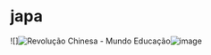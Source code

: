# japa
![]<img src="https://static.mundoeducacao.uol.com.br/mundoeducacao/conteudo_legenda/8ab0c0821f2596e7c1b606f925a302c1.jpg" alt="Revolução Chinesa - Mundo Educação"/>![image](https://github.com/kurapikakunusacu/japa/assets/173382722/66b4dbef-cf9e-4b64-8a30-b7482a424334)

